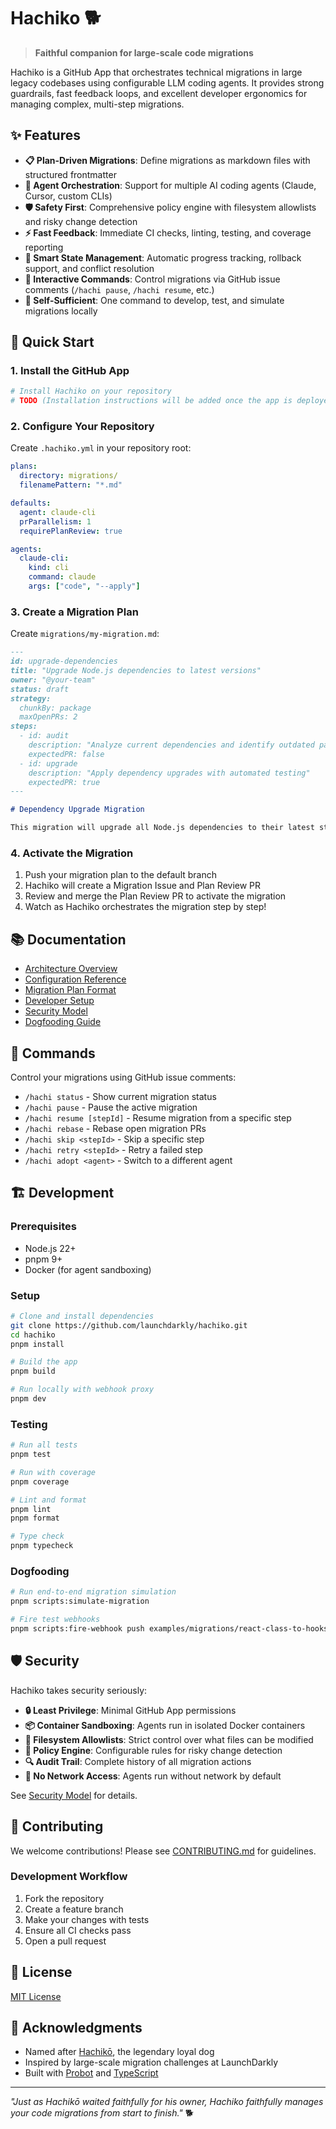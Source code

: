 # Hachiko 🐕

> **Faithful companion for large-scale code migrations**

Hachiko is a GitHub App that orchestrates technical migrations in large legacy codebases using configurable LLM coding agents. It provides strong guardrails, fast feedback loops, and excellent developer ergonomics for managing complex, multi-step migrations.

## ✨ Features

- **📋 Plan-Driven Migrations**: Define migrations as markdown files with structured frontmatter
- **🤖 Agent Orchestration**: Support for multiple AI coding agents (Claude, Cursor, custom CLIs)
- **🛡️ Safety First**: Comprehensive policy engine with filesystem allowlists and risky change detection
- **⚡ Fast Feedback**: Immediate CI checks, linting, testing, and coverage reporting
- **🔄 Smart State Management**: Automatic progress tracking, rollback support, and conflict resolution
- **💬 Interactive Commands**: Control migrations via GitHub issue comments (`/hachi pause`, `/hachi resume`, etc.)
- **🔧 Self-Sufficient**: One command to develop, test, and simulate migrations locally

## 🚀 Quick Start

### 1. Install the GitHub App
```bash
# Install Hachiko on your repository
# TODO (Installation instructions will be added once the app is deployed)
```

### 2. Configure Your Repository
Create `.hachiko.yml` in your repository root:

```yaml
plans:
  directory: migrations/
  filenamePattern: "*.md"

defaults:
  agent: claude-cli
  prParallelism: 1
  requirePlanReview: true

agents:
  claude-cli:
    kind: cli
    command: claude
    args: ["code", "--apply"]
```

### 3. Create a Migration Plan
Create `migrations/my-migration.md`:

```markdown
---
id: upgrade-dependencies
title: "Upgrade Node.js dependencies to latest versions"
owner: "@your-team"
status: draft
strategy:
  chunkBy: package
  maxOpenPRs: 2
steps:
  - id: audit
    description: "Analyze current dependencies and identify outdated packages"
    expectedPR: false
  - id: upgrade
    description: "Apply dependency upgrades with automated testing"
    expectedPR: true
---

# Dependency Upgrade Migration

This migration will upgrade all Node.js dependencies to their latest stable versions...
```

### 4. Activate the Migration
1. Push your migration plan to the default branch
2. Hachiko will create a Migration Issue and Plan Review PR
3. Review and merge the Plan Review PR to activate the migration
4. Watch as Hachiko orchestrates the migration step by step!

## 📚 Documentation

- [Architecture Overview](docs/architecture.md)
- [Configuration Reference](docs/config.md)
- [Migration Plan Format](docs/plan-spec.md)
- [Developer Setup](docs/developer-setup.md)
- [Security Model](docs/security.md)
- [Dogfooding Guide](docs/dogfooding.md)

## 🔧 Commands

Control your migrations using GitHub issue comments:

- `/hachi status` - Show current migration status
- `/hachi pause` - Pause the active migration
- `/hachi resume [stepId]` - Resume migration from a specific step
- `/hachi rebase` - Rebase open migration PRs
- `/hachi skip <stepId>` - Skip a specific step
- `/hachi retry <stepId>` - Retry a failed step
- `/hachi adopt <agent>` - Switch to a different agent

## 🏗️ Development

### Prerequisites
- Node.js 22+
- pnpm 9+
- Docker (for agent sandboxing)

### Setup
```bash
# Clone and install dependencies
git clone https://github.com/launchdarkly/hachiko.git
cd hachiko
pnpm install

# Build the app
pnpm build

# Run locally with webhook proxy
pnpm dev
```

### Testing
```bash
# Run all tests
pnpm test

# Run with coverage
pnpm coverage

# Lint and format
pnpm lint
pnpm format

# Type check
pnpm typecheck
```

### Dogfooding
```bash
# Run end-to-end migration simulation
pnpm scripts:simulate-migration

# Fire test webhooks
pnpm scripts:fire-webhook push examples/migrations/react-class-to-hooks.md
```

## 🛡️ Security

Hachiko takes security seriously:

- **🔒 Least Privilege**: Minimal GitHub App permissions
- **📦 Container Sandboxing**: Agents run in isolated Docker containers
- **🚫 Filesystem Allowlists**: Strict control over what files can be modified
- **📝 Policy Engine**: Configurable rules for risky change detection
- **🔍 Audit Trail**: Complete history of all migration actions
- **🔐 No Network Access**: Agents run without network by default

See [Security Model](docs/security.md) for details.

## 🤝 Contributing

We welcome contributions! Please see [CONTRIBUTING.md](CONTRIBUTING.md) for guidelines.

### Development Workflow
1. Fork the repository
2. Create a feature branch
3. Make your changes with tests
4. Ensure all CI checks pass
5. Open a pull request

## 📄 License

[MIT License](LICENSE)

## 🙏 Acknowledgments

- Named after [Hachikō](https://en.wikipedia.org/wiki/Hachik%C5%8D), the legendary loyal dog
- Inspired by large-scale migration challenges at LaunchDarkly
- Built with [Probot](https://probot.github.io/) and [TypeScript](https://typescriptlang.org/)

---

*"Just as Hachikō waited faithfully for his owner, Hachiko faithfully manages your code migrations from start to finish."* 🐕

